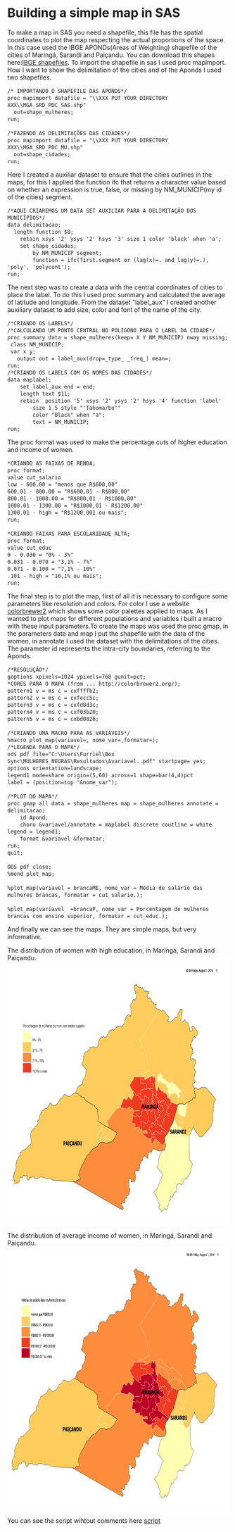# Building a simple map in SAS

To make a map in SAS you need a shapefile, this file has the spatial coordinates to plot the map respecting the actual proportions of the space. 
In this case used the IBGE APONDs(Areas of Weighting) shapefile of the cities of Maringá, Sarandi and Paiçandu. You can download this shapes here:[IBGE shapefiles](https://downloads.ibge.gov.br/downloads_geociencias.htm).
To import the shapefile in sas I used proc mapimport. How I want to show the delimitation of the cities and of the Aponds I used two shapefiles.

```sas
/* IMPORTANDO O SHAPEFILE DAS APONDS*/
proc mapimport datafile = "\\XXX PUT YOUR DIRECTORY XXX\\MGA_SRD_PDC_SAS.shp"
  out=shape_mulheres;
run;

/*FAZENDO AS DELIMITAÇÕES DAS CIDADES*/
proc mapimport datafile = "\\XXX PUT YOUR DIRECTORY XXX\\MGA_SRD_PDC_MU.shp"
  out=shape_cidades;
run;
```
Here I created a auxiliar dataset to ensure that the cities outlines in the maps, for this I applied the function ifc that returns a character value based on whether an expression is true, false, or missing  by NM_MUNICIP(my id of the cities) segment.

```sas
/*AQUI CRIAREMOS UM DATA SET AUXILIAR PARA A DELIMITAÇÃO DOS MUNICÍPIOS*/
data delimitacao;
  length function $8;
    retain xsys '2' ysys '2' hsys '3' size 1 color 'black' when 'a';
    set shape_cidades;
        by NM_MUNICIP segment;
        function = ifc(first.segment or (lag(x)=. and lag(y)=.), 'poly', 'polycont');
run;
```

The next step was to create a data with the central coordinates of cities to place the label. To do this I used proc summary and calculated the average of latitude and longitude. From the dataset "label_aux" I created another auxiliary dataset to add size, color and font of the name of the city.

```sas
/*CRIANDO OS LABELS*/
/*CALCULANDO UM PONTO CENTRAL NO POLIGONO PARA O LABEL DA CIDADE*/
proc summary data = shape_mulheres(keep= X Y NM_MUNICIP) nway missing;
 class NM_MUNICIP;
 var x y;
   output out = label_aux(drop=_type_ _freq_) mean=;
run;
/*CRIANDO OS LABELS COM OS NOMES DAS CIDADES*/
data maplabel;
    set label_aux end = end;
    length text $11;
    retain  position '5' xsys '2' ysys '2' hsys '4' function 'label'
        size 1.5 style "'Tahoma/bo'"
        color "Black" when "a";
        text = NM_MUNICIP;
run;
```
The proc format was used to make the percentage cuts of higher education and income of women.

```sas
*CRIANDO AS FAIXAS DE RENDA;
proc format;
value cut_salario 
low - 600.00 = "menos que R$600,00" 
600.01 - 800.00 = "R$600,01 - R$800,00"
800.01 - 1000.00 = "R$800,01 - R$1000,00" 
1000.01 - 1300.00 = "R$1000,01 - R$1200,00"
1300.01 - high = "R$1200,001 ou mais";
run;

*CRIANDO FAIXAS PARA ESCOLARIDADE ALTA;
proc format;
value cut_educ 
0 - 0.030 = "0% - 3%"
0.031 - 0.070 = "3,1% - 7%" 
0.071 - 0.100 = "7,1% - 10%"
.101 - high = "10,1% ou mais";
run;
```
The final step is to plot the map, first of all it is necessary to configure some parameters like resolution and colors. For color I use a website [colorbrewer2](http://colorbrewer2.org/) which shows some color palettes applied to maps.
As I wanted to plot maps for different populations and variables I built a macro with these input parameters.To create the maps was used the proc gmap, in the parameters data and map I put the shapefile with the data of the women, in annotate I used the dataset with the delimitations of the cities. The parameter id represents the intra-city boundaries, referring to the Aponds.

```sas
/*RESOLUÇÃO*/
goptions xpixels=1024 ypixels=768 gunit=pct;
*CORES PARA O MAPA (from ... http://colorbrewer2.org/);
pattern1 v = ms c = cxffffb2; 
pattern2 v = ms c = cxfecc5c;
pattern3 v = ms c = cxfd8d3c;
pattern4 v = ms c = cxf03b20;
pattern5 v = ms c = cxbd0026;

/*CRIANDO UMA MACRO PARA AS VARIÁVEIS*/
%macro plot_map(variavel=, nome_var=,formatar=);
/*LEGENDA PARA O MAPA*/
ods pdf file="C:\Users\Furriel\Box Sync\MULHERES_NEGRAS\Resultados\&variavel..pdf" startpage= yes;
options orientation=landscape;
legend1 mode=share origin=(5,60) across=1 shape=bar(4,4)pct
label = (position=top "&nome_var");

/*PLOT DO MAPA*/
proc gmap all data = shape_mulheres map = shape_mulheres annotate = delimitacao;
	id Apond;
	choro &variavel/annotate = maplabel discrete coutline = white legend = legend1;
	format &variavel &formatar;
run;
quit;

ODS pdf close;
%mend plot_map;

%plot_map(variavel = brancaME, nome_var = Média de salário das mulheres brancas, formatar = cut_salario.);

%plot_map(variavel  =brancaP, nome_var = Porcentagem de mulheres brancas com ensino superior, formatar = cut_educ.);
```

And finally we can see the maps. They are simple maps, but very informative.

The distribution of women with high education, in Maringá, Sarandi and Paiçandu.
<img align="center" width="800" height="600" src="https://github.com/WOLFurriell/MapsInSAS/blob/master/MulherEDU2.png">

The distribution of average income of women, in Maringá, Sarandi and Paiçandu.
<img align="center" width="800" height="600" src="https://github.com/WOLFurriell/MapsInSAS/blob/master/MulherME2.png">

You can see the script wihtout comments here [script](https://github.com/WOLFurriell/MapsInSAS/blob/master/Cartogramas_mulheres.sas)



